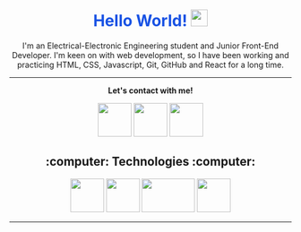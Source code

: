 <h1 align="center" style="color:#1852E4">Hello World! <img src="https://raw.githubusercontent.com/MartinHeinz/MartinHeinz/master/wave.gif" width="30px"></h1>

<p align="center">I'm an Electrical-Electronic Engineering student and Junior Front-End Developer. I'm keen on with web development, so I have been working and practicing HTML, CSS, Javascript, Git, GitHub and React for a long time.</p>
<hr>
<p align="center">
  <b>Let's contact with me!</b>

  <p align="center">
    <a href="https://twitter.com/emreeakyell" alt="Twitter"><img src="https://pics.freeicons.io/uploads/icons/png/3848290321556105338-512.png" width="60" height="60"></a>
    <a href="https://www.linkedin.com/in/furkan-emre-akyel-b9999424a/" alt="Linkedin"><img src="https://pics.freeicons.io/uploads/icons/png/16090541531530099327-512.png" width="60" height="60"></a>
    <a href="https://www.instagram.com/ceyrannmuhendisi/" alt="Contact me"><img src="https://pics.freeicons.io/uploads/icons/png/6590558241561032669-512.png" width="60" height="60"></a>
    
  </p>

<h2 align="center">:computer: Technologies :computer:</h2>

<p align="center">
  <img src="http://resources.spacexchimp.com/images/logos/HTML5.png" width="60" height="60">
  <img src="http://resources.spacexchimp.com/images/logos/CSS3.png" width="60" height="60">
  <img src="https://1000logos.net/wp-content/uploads/2020/09/JavaScript-Logo.png" width="95" height="60">
  <img src="https://pics.freeicons.io/uploads/icons/png/20167174151551942641-512.png" width="60" height="60">
    
</p>

<hr>
